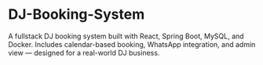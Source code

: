 # DJ-Booking-System
A fullstack DJ booking system built with React, Spring Boot, MySQL, and Docker. Includes calendar-based booking, WhatsApp integration, and admin view — designed for a real-world DJ business.

